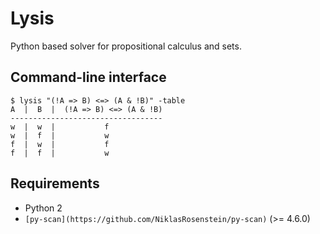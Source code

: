 # Lysis

Python based solver for propositional calculus and sets.

## Command-line interface

    $ lysis "(!A => B) <=> (A & !B)" -table
    A  |  B  |  (!A => B) <=> (A & !B)
    ----------------------------------
    w  |  w  |           f
    w  |  f  |           w
    f  |  w  |           f
    f  |  f  |           w

## Requirements

- Python 2
- `[py-scan](https://github.com/NiklasRosenstein/py-scan)` (>= 4.6.0)